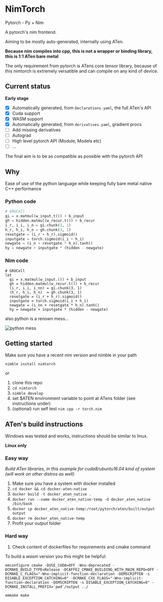 # NimTorch

Pytorch - Py + Nim

A pytorch's nim frontend.

Aiming to be mostly auto-generated, internally using ATen.

**Because nim compiles into cpp, this is not a wrapper or binding library, this is 1:1 ATen bare metal**

The only requirement from pytorch is ATens core tensor library, because of this nimtorch is extremely versatible and can compile on any kind of device.

## Current status

**Early stage**

- [x] Automatically generated, from `Declarations.yaml`, the full ATen's API
- [x] Cuda support
- [x] WASM support
- [x] Automatically generated, from `derivatives.yaml`, gradient procs
- [ ] Add missing derivatives
- [ ] Autograd
- [ ] High level pytorch API (Module, Models etc)
- [ ] ...

The final aim is to be as compatible as possible with the pytorch API

## Why

Ease of use of the python language while keeping fully bare metal native C++ performance

### Python code

```python
# GRUCell
gi = x.matmul(w_input.t()) + b_input
gh = hidden.matmul(w_recur.t()) + b_recur
i_r, i_i, i_n = gi.chunk(3, 1)
h_r, h_i, h_n = gh.chunk(3, 1)
resetgate = (i_r + h_r).sigmoid()
inputgate = torch.sigmoid(i_i + h_i)
newgate = (i_n + resetgate * h_n).tanh()
hy = newgate + inputgate * (hidden - newgate)
```

### Nim code

```nimrod
# GRUCell
let
  gi = x.matmul(w_input.()) + b_input
  gh = hidden.matmul(w_recur.t()) + b_recur
  (i_r, i_i, i_nn) = gi.chunk(3, 1)
  (h_r, h_i, h_n)  = gh.chunk(3, 1)
  resetgate = (i_r + h_r).sigmoid()
  inputgate = torch.sigmoid(i_i + h_i)
  newgate = (i_nn + resetgate * h_n).tanh()
  hy = newgate + inputgate * (hidden - newgate)
```

also python is a renown mess...

![python mess](https://camo.githubusercontent.com/953249a42e8fe655a8c1fdfe80744a42b4d25723/68747470733a2f2f696d67732e786b63642e636f6d2f636f6d6963732f707974686f6e5f656e7669726f6e6d656e742e706e67)

## Getting started

Make sure you have a recent nim version and nimble in your path

`nimble install nimtorch`

*or*

1. clone this repo
2. `cd nimtorch`
3. `nimble develop`
4. set $ATEN environment variable to point at ATens folder (see instructions under)
5. (optional) run self test `nim cpp -r torch.nim`

## ATen's build instructions

Windows was tested and works, instructions should be similar to linux.

**Linux only**

### Easy way

*Build ATen libraries, in this example for cuda8/ubuntu16.04 kind of system (will work on other distros as well)*

1. Make sure you have a system with docker installed
2. `cd docker && cd docker-aten-native`
3. `docker build -t docker_aten_native .`
4. `docker run --name docker_aten_native-temp -d docker_aten_native /bin/bash`
5. `docker cp docker_aten_native-temp:/root/pytorch/aten/built/output output`
6. `docker rm docker_aten_native-temp`
7. Profit your *output* folder
  
### Hard way

1. Check content of dockerfiles for requirements and cmake command

To build a *wasm* version you this might be helpful:
```shell
emconfigure cmake -DUSE_CUDA=OFF -Wno-deprecated -DCMAKE_BUILD_TYPE=Release -DCAFFE2_CMAKE_BUILDING_WITH_MAIN_REPO=OFF -DCMAKE_C_FLAGS="-Wno-implicit-function-declaration -DEMSCRIPTEN -s DISABLE_EXCEPTION_CATCHING=0" -DCMAKE_CXX_FLAGS="-Wno-implicit-function-declaration -DEMSCRIPTEN -s DISABLE_EXCEPTION_CATCHING=0" -DCMAKE_INSTALL_PREFIX=`pwd`/output ../

emmake make
```


